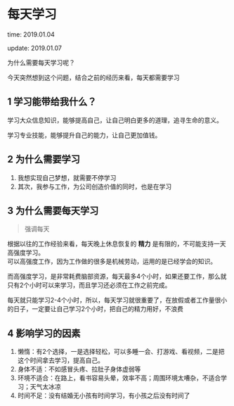 # 每天学习

time: 2019.01.04

update: 2019.01.07

为什么需要每天学习呢？

今天突然想到这个问题，结合之前的经历来看，每天都需要学习

## 1 学习能带给我什么？

学习大众信息知识，能够提高自己，让自己明白更多的道理，追寻生命的意义。

学习专业技能，能够提升自己的能力，让自己更加值钱。

## 2 为什么需要学习

1. 我想实现自己梦想，就需要不停学习
2. 其次，我参与工作，为公司创造价值的同时，也是在学习

## 3 为什么需要每天学习

> 强调每天

根据以往的工作经验来看，每天晚上休息恢复的 **精力** 是有限的，不可能支持一天高强度学习。  
可以高强度工作，因为工作做的很多是机械劳动，运用的是已经学会的知识。

而高强度学习，是非常耗费脑部资源，每天最多4个小时，如果还要工作，那么就只有2个小时可以来学习，而且学习还必须在工作之前完成。

每天就只能学习2-4个小时，所以，每天学习就很重要了，在放假或者工作量很小的日子，一定要让自己学习2个小时，把自己的精力用好，不浪费

## 4 影响学习的因素

1. 懒惰：有2个选择，一是选择轻松，可以多睡一会、打游戏、看视频，二是把这个时间拿去学习，提高自己。
2. 身体不适：不如感冒头疼、拉肚子身体虚弱等
3. 环境不适合：在路上，看书容易头晕，效率不高；周围环境太嘈杂，不适合学习；天气太冰凉
4. 时间不足：没有结婚无小孩有时间学习，有小孩之后没有时间了
